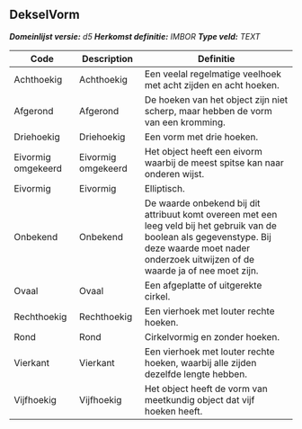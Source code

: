 ﻿## DekselVorm

*__Domeinlijst versie:__ d5*
*__Herkomst definitie:__ IMBOR*
*__Type veld:__ TEXT*

|__Code__ |__Description__ |__Definitie__	|
|	---	|	---	|   ---	| 
| Achthoekig | Achthoekig | Een veelal regelmatige veelhoek met acht zijden en acht hoeken. |
| Afgerond | Afgerond | De hoeken van het object zijn niet scherp, maar hebben de vorm van een kromming. |
| Driehoekig | Driehoekig | Een vorm met drie hoeken. |
| Eivormig omgekeerd | Eivormig omgekeerd | Het object heeft een eivorm waarbij de meest spitse kan naar onderen wijst. |
| Eivormig | Eivormig | Elliptisch. |
| Onbekend | Onbekend | De waarde onbekend bij dit attribuut komt overeen met een leeg veld bij het gebruik van de boolean als gegevenstype. Bij deze waarde moet nader onderzoek uitwijzen of de waarde ja of nee moet zijn. |
| Ovaal | Ovaal | Een afgeplatte of uitgerekte cirkel. |
| Rechthoekig | Rechthoekig | Een vierhoek met louter rechte hoeken. |
| Rond | Rond | Cirkelvormig en zonder hoeken. |
| Vierkant | Vierkant | Een vierhoek met louter rechte hoeken, waarbij alle zijden dezelfde lengte hebben. |
| Vijfhoekig | Vijfhoekig | Het object heeft de vorm van meetkundig object dat vijf hoeken heeft. |

